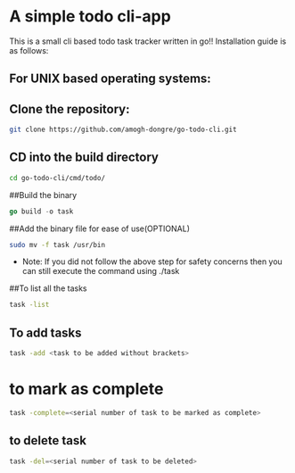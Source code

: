 
# A simple todo cli-app
  This is a small  cli based todo task tracker written in go!!
Installation guide is as follows:
## For UNIX based operating systems:
## Clone the repository:
```bash
git clone https://github.com/amogh-dongre/go-todo-cli.git
```
## CD into the build directory

```bash
cd go-todo-cli/cmd/todo/
```
##Build the binary
``` go
go build -o task
```
##Add the binary file for ease of use(OPTIONAL)
```bash
sudo mv -f task /usr/bin
```
- Note: If you did not follow the above step for safety concerns then you can still execute the command using ./task

##To list all the tasks
```bash
task -list
```

## To add tasks

```bash
task -add <task to be added without brackets>
```
# to mark as complete

```bash
task -complete=<serial number of task to be marked as complete>
```
## to delete task

```bash
task -del=<serial number of task to be deleted>
```
